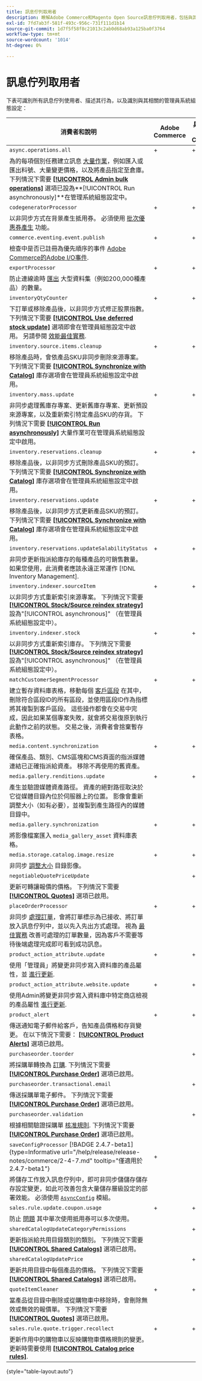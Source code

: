 ```yaml
---
title: 訊息佇列取用者
description: 瞭解Adobe Commerce和Magento Open Source訊息佇列取用者，包括與其相關的功能和系統組態設定。
exl-id: 7fd7ab3f-581f-493c-956c-731f111d1b14
source-git-commit: 1d7f5f58f8c21013c2ab0d68ab93a125ba0f3764
workflow-type: tm+mt
source-wordcount: '1014'
ht-degree: 0%

---
```


# 訊息佇列取用者

下表可識別所有訊息佇列使用者、描述其行為，以及識別與其相關的管理員系統組態設定：

| 消費者和說明 | Adobe Commerce | 具有B2B的Adobe Commerce | Magento Open Source |
|----------------------------------------------------------------------------------------------------------------------------------------------------------------------------------------------------------------------------------------------------------------------------------------------------------------------------------------------------------------------------------------------------------------------------------------------------------------------------------------------------------------------------------------------|----------------|-------------------------|---------------------|
| `async.operations.all` | + | + | + |
| 為的每項個別任務建立訊息 [大量作業](https://developer.adobe.com/commerce/php/development/components/message-queues/bulk-operations/)，例如匯入或匯出料號、大量變更價格，以及將產品指定至倉庫。 下列情況下需要 [**[!UICONTROL Admin bulk operations]**](https://docs.magento.com/user-guide/configuration/catalog/inventory.html?#admin-bulk-operations) 選項已設為&#x200B;**[!UICONTROL Run asynchronously]**在管理系統組態設定中。 |                |                         |                     |
| `codegeneratorProcessor` | + | + | + |
| 以非同步方式在背景產生抵用券。 必須使用 [批次優惠券產生](https://experienceleague.adobe.com/docs/commerce-admin/marketing/promotions/cart-rules/price-rules-cart-coupon.html#method-2%3A-generate-a-batch-of-coupons) 功能。 |                |                         |                     |
| `commerce.eventing.event.publish` | + | + |                     |
| 檢查中是否已註冊為優先順序的事件 [Adobe Commerce的Adobe I/O事件](https://developer.adobe.com/commerce/events/get-started/). |
| `exportProcessor` | + | + | + |
| 防止連線逾時 [匯出](https://experienceleague.adobe.com/docs/commerce-admin/systems/data-transfer/data-export.html) 大型資料集（例如200,000種產品）的數量。 |                |                         |                     |
| `inventoryQtyCounter` | + | + |                     |
| 下訂單或移除產品後，以非同步方式修正股票指數。 下列情況下需要 [**[!UICONTROL Use deferred stock update]**](https://docs.magento.com/user-guide/configuration/catalog/inventory.html#product-stock-options) 選項即會在管理員組態設定中啟用。 另請參閱 [效能最佳實務](https://experienceleague.adobe.com/docs/commerce-operations/performance-best-practices/configuration.html#deferred-stock-update). |                |                         |                     |
| `inventory.source.items.cleanup` | + | + | + |
| 移除產品時，會依產品SKU非同步刪除來源專案。 下列情況下需要 [**[!UICONTROL Synchronize with Catalog]**](https://docs.magento.com/user-guide/configuration/catalog/inventory.html) 庫存選項會在管理員系統組態設定中啟用。 |                |                         |                     |
| `inventory.mass.update` | + | + | + |
| 非同步處理舊庫存專案、更新舊庫存專案、更新預設來源專案，以及重新索引特定產品SKU的存貨。 下列情況下需要 [**[!UICONTROL Run asynchronously]**](https://docs.magento.com/user-guide/configuration/catalog/inventory.html#admin-bulk-operations) 大量作業可在管理員系統組態設定中啟用。 |                |                         |                     |
| `inventory.reservations.cleanup` | + | + | + |
| 移除產品後，以非同步方式刪除產品SKU的預訂。 下列情況下需要 [**[!UICONTROL Synchronize with Catalog]**](https://docs.magento.com/user-guide/configuration/catalog/inventory.html) 庫存選項會在管理員系統組態設定中啟用。 |                |                         |                     |
| `inventory.reservations.update` | + | + | + |
| 移除產品後，以非同步方式更新產品SKU的預訂。 下列情況下需要 [**[!UICONTROL Synchronize with Catalog]**](https://docs.magento.com/user-guide/configuration/catalog/inventory.html) 庫存選項會在管理員系統組態設定中啟用。 |                |                         |                     |
| `inventory.reservations.updateSalabilityStatus` | + | + | + |
| 非同步更新指派給庫存的每種產品的可銷售數量。 如果您使用，此消費者應該永遠正常運作 [!DNL Inventory Management]. |                |                         |                     |
| `inventory.indexer.sourceItem` | + | + | + |
| 以非同步方式重新索引來源專案。 下列情況下需要 [**[!UICONTROL Stock/Source reindex strategy]**](https://docs.magento.com/user-guide/configuration/catalog/inventory.html#inventory-indexer-settings) 設為&quot;[!UICONTROL asynchronous]&quot; （在管理員系統組態設定中）。 |                |                         |                     |
| `inventory.indexer.stock` | + | + | + |
| 以非同步方式重新索引庫存。 下列情況下需要 [**[!UICONTROL Stock/Source reindex strategy]**](https://docs.magento.com/user-guide/configuration/catalog/inventory.html#inventory-indexer-settings) 設為&quot;[!UICONTROL asynchronous]&quot; （在管理員系統組態設定中）。 |                |                         |                     |
| `matchCustomerSegmentProcessor` | + | + |                     |
| 建立暫存資料庫表格，移動每個 [客戶區段](https://docs.magento.com/user-guide/marketing/customer-segments.html) 在其中，刪除符合區段ID的所有區段，並使用區段ID作為指標將其複製到客戶區段。 這些操作都會在交易中完成，因此如果某個專案失敗，就會將交易復原到執行此動作之前的狀態。 交易之後，消費者會捨棄暫存表格。 |                |                         |                     |
| `media.content.synchronization` | + | + | + |
| 確保產品、類別、CMS區塊和CMS頁面的指派媒體連結已正確指派給資產。 移除不再使用的舊資產。 |                |                         |                     |
| `media.gallery.renditions.update` | + | + | + |
| 產生並驗證媒體資產路徑。 資產的絕對路徑取決於它從媒體目錄內位於伺服器上的位置。 影像會重新調整大小（如有必要），並複製到產生路徑內的媒體目錄中。 |                |                         |                     |
| `media.gallery.synchronization` | + | + | + |
| 將影像檔案匯入 `media_gallery_asset` 資料庫表格。 |                |                         |                     |
| `media.storage.catalog.image.resize` | + | + | + |
| 非同步 [調整大小](https://developer.adobe.com/commerce/frontend-core/guide/themes/configure/#resize-catalog-images) 目錄影像。 |                |                         |                     |
| `negotiableQuotePriceUpdate` |                | + |                     |
| 更新可轉讓報價的價格。 下列情況下需要 [**[!UICONTROL Quotes]**](https://docs.magento.com/user-guide/sales/quotes.html) 選項已啟用。 |                |                         |                     |
| `placeOrderProcessor` | + | + |                     |
| 非同步 [處理訂單](https://developer.adobe.com/commerce/php/module-reference/module-async-order/)，會將訂單標示為已接收、將訂單放入訊息佇列中，並以先入先出方式處理。 視為 [最佳實務](../../implementation-playbook/best-practices/maintenance/order-processing-configuration.md) 改善可處理的訂單數量，因為客戶不需要等待後端處理完成即可看到成功訊息。 |                |                         |                     |
| `product_action_attribute.update` | + | + | + |
| 使用「管理員」將變更非同步寫入資料庫的產品屬性，並 [進行更新](https://experienceleague.adobe.com/docs/commerce-admin/catalog/product-attributes/create/bulk-product-attribute-update.html). |                |                         |                     |
| `product_action_attribute.website.update` | + | + | + |
| 使用Admin將變更非同步寫入資料庫中特定商店檢視的產品屬性 [進行更新](https://experienceleague.adobe.com/docs/commerce-admin/catalog/product-attributes/create/bulk-product-attribute-update.html). |                |                         |                     |
| `product_alert` | + | + | + |
| 傳送通知電子郵件給客戶，告知產品價格和存貨變更。 在以下情況下需要： [**[!UICONTROL Product Alerts]**](https://experienceleague.adobe.com/docs/commerce-admin/inventory/configuration/product-alerts/alert-setup.html) 選項已啟用。 |                |                         |                     |
| `purchaseorder.toorder` |                | + |                     |
| 將採購單轉換為 [訂購](https://docs.magento.com/user-guide/stores/b2b-purchase-order-flow.html#approval-rules). 下列情況下需要 [**[!UICONTROL Purchase Order]**](https://experienceleague.adobe.com/docs/commerce-admin/b2b/purchase-orders/purchase-order-flow.html) 選項已啟用。 |                |                         |                     |
| `purchaseorder.transactional.email` |                | + |                     |
| 傳送採購單電子郵件。 下列情況下需要 [**[!UICONTROL Purchase Order]**](https://experienceleague.adobe.com/docs/commerce-admin/b2b/purchase-orders/purchase-order-flow.html) 選項已啟用。 |                |                         |                     |
| `purchaseorder.validation` |                | + |                     |
| 根據相關驗證採購單 [核准規則](https://docs.magento.com/user-guide/customers/account-dashboard-approval-rules.html). 下列情況下需要 [**[!UICONTROL Purchase Order]**](https://experienceleague.adobe.com/docs/commerce-admin/b2b/purchase-orders/purchase-order-flow.html) 選項已啟用。 |                |                         |                     |
| `saveConfigProcessor` [!BADGE 2.4.7-beta1]{type=Informative url="/help/release/release-notes/commerce/2-4-7.md" tooltip="僅適用於2.4.7-beta1"} | + |                         | + |
| 將儲存工作放入訊息佇列中，即可非同步儲儲存儲存存設定變更，如此可改善包含大量儲存層級設定的部署效能。 必須使用 [`AsyncConfig`](../../performance/configuration.md#asynchronous-configuration-save) 模組。 |                |                         |                     |
| `sales.rule.update.coupon.usage` | + | + | + |
| 防止 [問題](https://experienceleague.adobe.com/docs/commerce-knowledge-base/kb/troubleshooting/miscellaneous/coupon-code-used-more-than-once-adobe-commerce.html) 其中單次使用抵用券可以多次使用。 |                |                         |                     |
| `sharedCatalogUpdateCategoryPermissions` |                | + |                     |
| 更新指派給共用目錄類別的類別。 下列情況下需要 [**[!UICONTROL Shared Catalogs]**](https://docs.magento.com/user-guide/catalog/catalog-shared.html) 選項已啟用。 |                |                         |                     |
| `sharedCatalogUpdatePrice` |                | + |                     |
| 更新共用目錄中每個產品的價格。 下列情況下需要 [**[!UICONTROL Shared Catalogs]**](https://docs.magento.com/user-guide/catalog/catalog-shared.html) 選項已啟用。 |                |                         |                     |
| `quoteItemCleaner` | + | + |                     |
| 當產品從目錄中刪除或從購物車中移除時，會刪除無效或無效的報價單。 下列情況下需要 [**[!UICONTROL Quotes]**](https://docs.magento.com/user-guide/sales/quotes.html) 選項已啟用。 |                |                         |                     |
| `sales.rule.quote.trigger.recollect` | + | + | + |
| 更新作用中的購物車以反映購物車價格規則的變更。 更新時需要使用 [**[!UICONTROL Catalog price rules]**](https://experienceleague.adobe.com/docs/commerce-admin/marketing/promotions/catalog-rules/price-rules-catalog.html). |                |                         |                     |

{style="table-layout:auto"}
